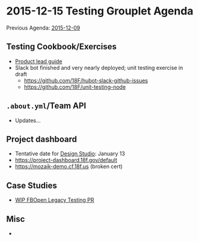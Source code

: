 # 2015-12-15 Testing Grouplet Agenda

Previous Agenda: [2015-12-09](./20151209_agenda.md)

## Testing Cookbook/Exercises

- [Product lead guide](https://docs.google.com/a/gsa.gov/document/d/1Jr_Bizbp4UjbINqglP86bElSWWI4XWrt7fVbFqlqNEM/edit?usp=sharing)
- Slack bot finished and very nearly deployed; unit testing exercise in draft
  - https://github.com/18F/hubot-slack-github-issues
  - https://github.com/18F/unit-testing-node

## `.about.yml`/Team API

* Updates...

## Project dashboard

* Tentative date for [Design Studio](https://methods.18f.gov/design-studio/): January 13
* https://project-dashboard.18f.gov/default
* https://mozaik-demo.cf.18f.us (broken cert)

## Case Studies

* [WIP FBOpen Legacy Testing PR](https://github.com/18F/wg-testing/pull/19)

## Misc

* 
